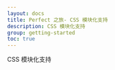 ```yaml
---
layout: docs
title: Perfect 之旅- CSS 模块化支持
description: CSS 模块化支持
group: getting-started
toc: true
---
```


CSS 模块化支持
